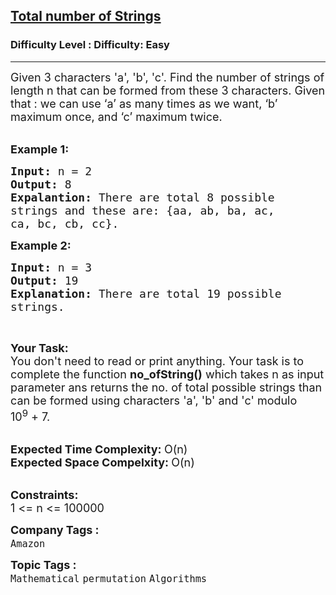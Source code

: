 <h2><a href="https://www.geeksforgeeks.org/problems/total-number-of-strings5726/1?page=1&company=Amazon&status=unsolved,attempted&sortBy=accuracy">Total number of Strings</a></h2><h3>Difficulty Level : Difficulty: Easy</h3><hr><div class="problems_problem_content__Xm_eO"><p><span style="font-size:18px">Given 3 characters 'a', 'b', 'c'. Find the number of strings of length n that can be formed from these 3 characters. Given that : we can use ‘a’ as many times as we want, ‘b’ maximum once, and ‘c’ maximum twice.</span><br>
&nbsp;</p>

<p><span style="font-size:18px"><strong>Example 1:</strong></span></p>

<pre><span style="font-size:18px"><strong>Input: </strong>n = 2
<strong>Output: </strong>8
<strong>Expalantion: </strong>There are total 8 possible
strings and these are: {aa, ab, ba, ac,
ca, bc, cb, cc}.</span>
</pre>

<p><span style="font-size:18px"><strong>Example 2:</strong></span></p>

<pre><span style="font-size:18px"><strong>Input: </strong>n = 3
<strong>Output: </strong>19
<strong>Explanation: </strong>There are total 19 possible
strings.</span>
</pre>

<p>&nbsp;</p>

<p><span style="font-size:18px"><strong>Your Task:</strong><br>
You don't need to read or print anything. Your task is to complete the function&nbsp;<strong>no_ofString()</strong>&nbsp;which takes n as input parameter ans returns the no. of total possible strings than can be formed using characters 'a', 'b' and 'c' modulo 10<sup>9</sup>&nbsp;+ 7.</span><br>
&nbsp;</p>

<p><span style="font-size:18px"><strong>Expected Time Complexity:&nbsp;</strong>O(n)<br>
<strong>Expected Space Compelxity:&nbsp;</strong>O(n)</span><br>
&nbsp;</p>

<p><span style="font-size:18px"><strong>Constraints:</strong><br>
1 &lt;= n &lt;= 100000</span></p>
</div><p><span style=font-size:18px><strong>Company Tags : </strong><br><code>Amazon</code>&nbsp;<br><p><span style=font-size:18px><strong>Topic Tags : </strong><br><code>Mathematical</code>&nbsp;<code>permutation</code>&nbsp;<code>Algorithms</code>&nbsp;